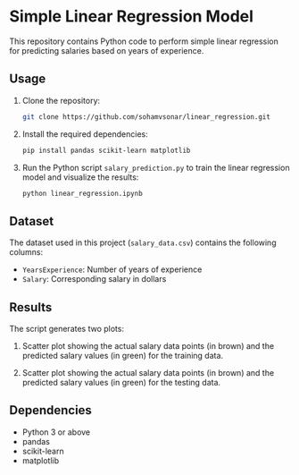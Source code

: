 # Simple Linear Regression Model

This repository contains Python code to perform simple linear regression for predicting salaries based on years of experience.

## Usage

1. Clone the repository:

    ```bash
    git clone https://github.com/sohamvsonar/linear_regression.git
    ```

2. Install the required dependencies:

    ```bash
    pip install pandas scikit-learn matplotlib
    ```

3. Run the Python script `salary_prediction.py` to train the linear regression model and visualize the results:

    ```bash
    python linear_regression.ipynb
    ```

## Dataset

The dataset used in this project (`salary_data.csv`) contains the following columns:

- `YearsExperience`: Number of years of experience
- `Salary`: Corresponding salary in dollars

## Results

The script generates two plots:

1. Scatter plot showing the actual salary data points (in brown) and the predicted salary values (in green) for the training data.

2. Scatter plot showing the actual salary data points (in brown) and the predicted salary values (in green) for the testing data.

## Dependencies

- Python 3 or above
- pandas
- scikit-learn
- matplotlib

